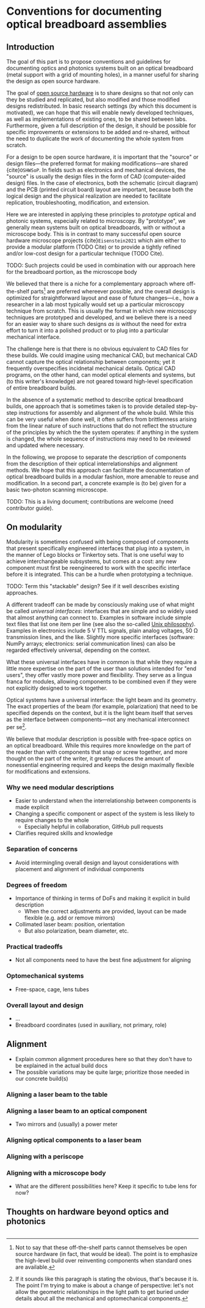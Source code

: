 <!--
This file is part of OpenScan-Hardware
Copyright 2023 OpenScan Contributors
SPDX-License-Identifier: CC-BY-SA-4.0
-->

# Conventions for documenting optical breadboard assemblies

## Introduction

The goal of this part is to propose conventions and guidelines for documenting
optics and photonics systems built on an optical breadboard (metal support with
a grid of mounting holes), in a manner useful for sharing the design as open
source hardware.

The goal of [open source hardware](https://www.oshwa.org/definition/) is to
share designs so that not only can they be studied and replicated, but also
modified and those modified designs redistributed. In basic research settings
(by which this document is motivated), we can hope that this will enable newly
developed techniques, as well as implementations of existing ones, to be shared
between labs. Furthermore, given a full description of the design, it should be
possible for specific improvements or extensions to be added and re-shared,
without the need to duplicate the work of documenting the whole system from
scratch.

For a design to be open source hardware, it is important that the "source" or
design files—the preferred format for making modifications—are shared
{cite}`OSHWSoP`. In fields such as electronics and mechanical devices, the
"source" is usually the design files in the form of CAD (computer-aided design)
files. In the case of electronics, both the schematic (circuit diagram) and the
PCB (printed circuit board) layout are important, because both the logical
design and the physical realization are needed to facilitate replication,
troubleshooting, modification, and extension.

Here we are interested in applying these principles to _prototype_ optical and
photonic systems, especially related to microscopy. By "prototype", we
generally mean systems built on optical breadboards, with or without a
microscope body. This is in contrast to many successful open source hardware
microscope projects {cite}`Eisenstein2021` which aim either to provide a
modular platform (TODO Cite) or to provide a tightly refined and/or low-cost
design for a particular technique (TODO Cite).

TODO: Such projects could be used in combination with our approach here for the
breadboard portion, as the microscope body

We believed that there is a niche for a complementary approach where
off-the-shelf parts[^ots-oshw] are preferred whereever possible, and the
overall design is optimized for straightforward layout and ease of future
changes—i.e., how a researcher in a lab most typically would set up a
particular microscopy technique from scratch. This is usually the format in
which new microscopy techniques are prototyped and developed, and we believe
there is a need for an easier way to share such designs _as is_ without the
need for extra effort to turn it into a polished product or to plug into a
particular mechanical interface.

The challenge here is that there is no obvious equivalent to CAD files for
these builds. We could imagine using mechanical CAD, but mechanical CAD cannot
capture the optical relationship between components; yet it frequently
overspecifies incidnetal mechanical details. Optical CAD programs, on the other
hand, can model optical elements and systems, but (to this writer's knowledge)
are not geared toward high-level specification of entire breadboard builds.

In the absence of a systematic method to describe optical breadboard builds,
one approach that is sometimes taken is to provide detailed step-by-step
instructions for assembly and alignment of the whole build. While this can be
very useful when done well, it often suffers from brittlenness arising from the
linear nature of such instructions that do not reflect the structure of the
principles by which the the system operates: if anything in the system is
changed, the whole sequence of instructions may need to be reviewed and updated
where necessary.

In the following, we propose to separate the description of components from the
description of their optical interrelationships and alignment methods. We hope
that this approach can facilitate the documentation of optical breadboard
builds in a modular fashion, more amenable to reuse and modification. In a
second part, a concrete example is (to be) given for a basic two-photon
scanning microscope.

TODO: This is a living document; contributions are welcome (need contributor
guide).

## On modularity

Modularity is sometimes confused with being composed of components that present
specifically engineered interfaces that plug into a system, in the manner of
Lego blocks or Tinkertoy sets. That is one useful way to achieve
interchangeable subsystems, but comes at a cost: any new component must first
be reengineered to work with the specific interface before it is integrated.
This can be a hurdle when prototyping a technique.

TODO: Term this "stackable" design? See if it well describes existing
approaches.

A different tradeoff can be made by consciously making use of what might be
called _universal interfaces_: interfaces that are simple and so widely used
that almost anything can connect to. Examples in software include simple text
files that list one item per line (see also the so-called
[Unix philosophy](https://en.wikipedia.org/wiki/Unix_philosophy)). Examples in
electronics include 5 V TTL signals, plain analog voltages, 50 Ω transmission
lines, and the like. Slightly more specific interfaces (software: NumPy arrays;
electronics: serial communication lines) can also be regarded effectively
universal, depending on the context.

What these universal interfaces have in common is that while they require a
little more expertise on the part of the user than solutions intended for "end
users", they offer vastly more power and flexibility. They serve as a lingua
franca for modules, allowing components to be combined even if they were not
explicitly designed to work together.

Optical systems have a universal interface: the light beam and its geometry.
The exact properties of the beam (for example, polarization) that need to be
specified depends on the context, but it is the light beam itself that serves
as the interface between components—not any mechanical interconnect per
se[^obvious].

We believe that modular description is possible with free-space optics on an
optical breadboard. While this requires more knowledge on the part of the
reader than with components that snap or screw together, and more thought on
the part of the writer, it greatly reduces the amount of nonessential
engineering required and keeps the design maximally flexible for modifications
and extensions.

### Why we need modular descriptions

- Easier to understand when the interrelationship between components is made
  explicit
- Changing a specific component or aspect of the system is less likely to
  require changes to the whole
  - Especially helpful in collaboration, GitHub pull requests
- Clarifies required skills and knowledge

### Separation of concerns

- Avoid intermingling overall design and layout considerations with placement
  and alignment of individual components

### Degrees of freedom

- Importance of thinking in terms of DoFs and making it explicit in build
  description
  - When the correct adjustments are provided, layout can be made flexible
    (e.g. add or remove mirrors)
- Collimated laser beam: position, orientation
  - But also polarization, beam diameter, etc.

### Practical tradeoffs

- Not all components need to have the best fine adjustment for aligning

### Optomechanical systems

- Free-space, cage, lens tubes

### Overall layout and design

- ...
- Breadboard coordinates (used in auxiliary, not primary, role)

## Alignment

- Explain common alignment procedures here so that they don't have to be
  explained in the actual build docs
- The possible variations may be quite large; prioritize those needed in our
  concrete build(s)

### Aligning a laser beam to the table

### Aligning a laser beam to an optical component

- Two mirrors and (usually) a power meter

### Aligning optical components to a laser beam

### Aligning with a periscope

### Aligning with a microscope body

- What are the different possibilities here? Keep it specific to tube lens for
  now?

## Thoughts on hardware beyond optics and photonics

```{bibliography}
```

[^ots-oshw]: Not to say that these off-the-shelf parts cannot themselves be open source
    hardware (in fact, that would be ideal). The point is to emphasize the
    high-level build over reinventing components when standard ones are available.

[^obvious]: If it sounds like this paragraph is stating the obvious, that's because it is.
    The point I'm trying to make is about a change of perspective: let's not allow
    the geometric relationships in the light path to get buried under details about
    all the mechanical and optomechanical components.
